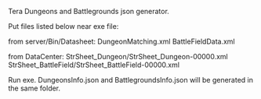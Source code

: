 Tera Dungeons and Battlegrounds json generator.

Put files listed below near exe file:

from server/Bin/Datasheet:
	DungeonMatching.xml
	BattleFieldData.xml

from DataCenter:
	StrSheet_Dungeon/StrSheet_Dungeon-00000.xml
	StrSheet_BattleField/StrSheet_BattleField-00000.xml

Run exe.
DungeonsInfo.json and BattlegroundsInfo.json will be generated in the same folder.
